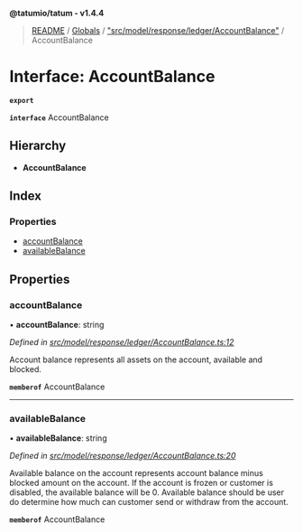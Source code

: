 **@tatumio/tatum - v1.4.4**

> [README](../README.md) / [Globals](../globals.md) / ["src/model/response/ledger/AccountBalance"](../modules/_src_model_response_ledger_accountbalance_.md) / AccountBalance

# Interface: AccountBalance

**`export`** 

**`interface`** AccountBalance

## Hierarchy

* **AccountBalance**

## Index

### Properties

* [accountBalance](_src_model_response_ledger_accountbalance_.accountbalance.md#accountbalance)
* [availableBalance](_src_model_response_ledger_accountbalance_.accountbalance.md#availablebalance)

## Properties

### accountBalance

•  **accountBalance**: string

*Defined in [src/model/response/ledger/AccountBalance.ts:12](https://github.com/tatumio/tatum-js/blob/c5d1e16/src/model/response/ledger/AccountBalance.ts#L12)*

Account balance represents all assets on the account, available and blocked.

**`memberof`** AccountBalance

___

### availableBalance

•  **availableBalance**: string

*Defined in [src/model/response/ledger/AccountBalance.ts:20](https://github.com/tatumio/tatum-js/blob/c5d1e16/src/model/response/ledger/AccountBalance.ts#L20)*

Available balance on the account represents account balance minus blocked amount on the account.
If the account is frozen or customer is disabled, the available balance will be 0.
Available balance should be user do determine how much can customer send or withdraw from the account.

**`memberof`** AccountBalance
